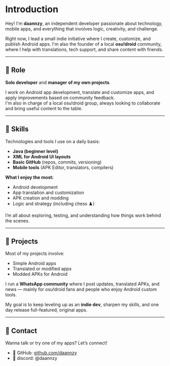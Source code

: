 #  Introduction  
Hey! I'm **daannzy**, an independent developer passionate about technology, mobile apps, and everything that involves logic, creativity, and challenge.

Right now, I lead a small indie initiative where I create, customize, and publish Android apps. I'm also the founder of a local **osu!droid** community, where I help with translations, tech support, and share content with friends.

---

## 💼 Role  
**Solo developer** and **manager of my own projects**.

I work on Android app development, translate and customize apps, and apply improvements based on community feedback.  
I'm also in charge of a local osu!droid group, always looking to collaborate and bring useful content to the table.

---

## 🧠 Skills  
Technologies and tools I use on a daily basis:

-  **Java (beginner level)**  
-  **XML for Android UI layouts**  
-  **Basic GitHub** (repos, commits, versioning)  
-  **Mobile tools** (APK Editor, translators, compilers)

**What I enjoy the most:**

- Android development  
- App translation and customization  
- APK creation and modding  
- Logic and strategy (including chess ♟️)

I’m all about exploring, testing, and understanding how things work behind the scenes.

---

## 📂 Projects  
Most of my projects involve:

- Simple Android apps  
- Translated or modified apps  
- Modded APKs for Android

I run a **WhatsApp community** where I post updates, translated APKs, and news — mainly for osu!droid fans and people who enjoy Android custom tools.

My goal is to keep leveling up as an **indie dev**, sharpen my skills, and one day release full-featured, original apps.

---

## 🤝 Contact  
Wanna talk or try one of my apps? Let’s connect!

- 🔗 GitHub: [github.com/daannzy](https://github.com/daannzy)  
- 💬 discord: @daannzy
